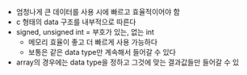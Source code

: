 - 엄청나게 큰 데이터를 사용 시에 빠르고 효율적이어야 함
- c 형태의 data 구조를 내부적으로 따른다
- signed, unsigned int = 부호가 있는, 없는 int
	- 메모리 효율이 좋고 더 빠르게 사용 가능하다
	- 보통은 같은 data type만 계속해서 들어갈 수 있다
- array의 경우에는 data type을 정하고 그것에 맞는 결과값들만 들어갈 수 있